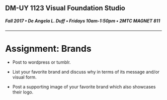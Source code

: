 ## DM-UY 1123 Visual Foundation Studio
##### Fall 2017 • De Angela L. Duff • Fridays 10am-1:50pm • 2MTC MAGNET 811 
---

# Assignment: Brands

* Post to wordpress or tumblr.

* List your favorite brand and discuss why in terms of its message and/or visual form.

* Post a supporting image of your favorite brand which also showcases their logo.


